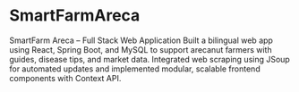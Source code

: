 # SmartFarmAreca
SmartFarm Areca – Full Stack Web Application  Built a bilingual web app using React, Spring Boot, and MySQL to support arecanut farmers with guides, disease tips, and market data. Integrated  web scraping using JSoup for automated updates and implemented modular, scalable frontend components with Context API.
